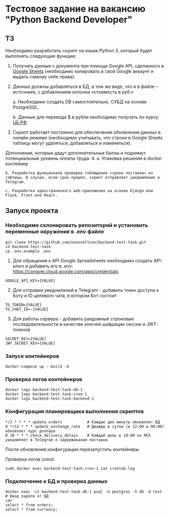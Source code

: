 # Тестовое задание на вакансию "Python Backend Developer" 

## ТЗ

Необходимо разработать скрипт на языке Python 3, который будет выполнять следующие функции:

1. Получать данные с документа при помощи Google API, сделанного в [Google Sheets](https://docs.google.com/spreadsheets/d/1f-qZEX1k_3nj5cahOzntYAnvO4ignbyesVO7yuBdv_g/edit) (необходимо копировать в свой Google аккаунт и выдать самому себе права).


2. Данные должны добавляться в БД, в том же виде, что и в файле –источнике, с добавлением колонки «стоимость в руб.»

    a. Необходимо создать DB самостоятельно, СУБД на основе PostgreSQL.
    
    b. Данные для перевода $ в рубли необходимо получать по курсу [ЦБ РФ](https://www.cbr.ru/development/SXML/).


3. Скрипт работает постоянно для обеспечения обновления данных в онлайн режиме (необходимо учитывать, что строки в Google Sheets таблицу могут удаляться, добавляться и изменяться).


Дополнения, которые дадут дополнительные баллы и поднимут потенциальный уровень оплаты труда:
4. a. Упаковка решения в docker контейнер

    b. Разработка функционала проверки соблюдения «срока поставки» из таблицы. В случае, если срок прошел, скрипт отправляет уведомление в Telegram.
    
    c. Разработка одностраничного web-приложения на основе Django или Flask. Front-end React.


## Запуск проекта

### Необходимо склонировать репозиторий и установить переменные окружения в .env файле
```shell
git clone https://github.com/novoseltcev/backend-test-task.git
cd backend-test-task
cp .env.example .env
```

1. Для обращения к API Google Spreadsheets необходимо создать API-ключ и добавить его в .env: https://console.cloud.google.com/apis/credentials
```shell
GOOGLE_API_KEY={VALUE}
```

2. Для отправки уведомлений в Telegram - добавить токен доступа к Боту и ID целевого чата, в котором Бот состоит
```shell
TG_TOKEN={VALUE}
TG_CHAT_ID=-{VALUE}
```

3. Для работы сервера - добавить рандомные строковые последовательности в качестве ключей шифрации сессии и JWT-токенов
```shell
SECRET_KEY={VALUE}
JWT_SECRET_KEY={VALUE}
```

### Запуск контейнеров
```shell
docker-compose up --build -d
```

### Проверка логов контейнеров
```shell
docker logs backend-test-task-db-1
docker logs backend-test-task-cron-1
docker logs backend-test-task-backend-1
```
### Конфигурация планировщика выполнения скриптов
```shell
*/2 * * * * update_orders           # Каждые две минуты обновляет БД
0 */12 * * * update_exchange_rate   # Дважды в сутки (в 12:00 и 00:00) обновляет курс доллара
0 10 * * * check_delivery_delays    # Каждый день в 10:00 по МСК уведомляет в Telegram о задерживании поставки
```
После обновления конфигурации перезапустить контейнеры

Проверка логов crond
```shell
sudo docker exec backend-test-task-cron-1 cat crontab.log
```

### Подключение к БД и проверка данных
```shell
docker exec -it backend-test-task-db-1 psql -U postgres -h db -d test
# Ввод пароля от БД
\d+
select * from orders;
select * from currency;
```